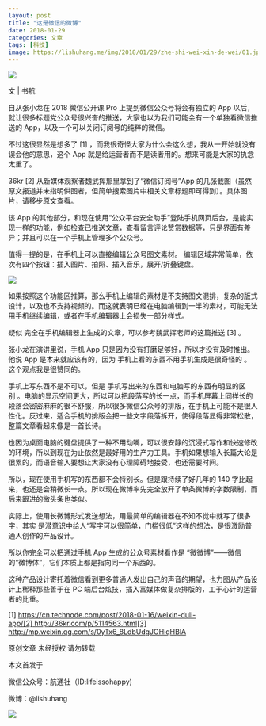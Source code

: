 ```yaml
---
layout: post
title: "这是微信的微博"
date: 2018-01-29
categories: 文章
tags: [科技]
image: https://lishuhang.me/img/2018/01/29/zhe-shi-wei-xin-de-wei/01.jpg
---
```


![](https://mmbiz.qpic.cn/mmbiz_jpg/AdRKyBVLoHJEQujnJ2750FjwF9VAQrNuiblfNcZNiaGMVm2tkic0zxEGEmmuo5G80XXQ4CtTfLnRmwDPzfoEuX3Lw/640?wx_fmt=jpeg)

文 | 书航

自从张小龙在 2018 微信公开课 Pro 上提到微信公众号将会有独立的 App 以后，就让很多标题党公众号很兴奋的推送，大家也以为我们可能会有一个单独看微信推送的 App，以及一个可以关闭订阅号的纯粹的微信。

不过这很显然是想多了 [1] ，而我很奇怪大家为什么会这么想，我从一开始就没有误会他的意思，这个 App 就是给运营者而不是读者用的。想来可能是大家的执念太重了。

36kr [2] 从新媒体观察者魏武挥那里拿到了“微信订阅号”App 的几张截图（虽然原文报道并未指明供图者，但简单搜索图片中相关文章标题即可得到）。具体图片，请移步原文查看。

该 App 的其他部分，和现在使用“公众平台安全助手”登陆手机网页后台，是能实现一样的功能，例如检查已推送文章，查看留言评论赞赏数据等，只是界面有差异；并且可以在一个手机上管理多个公众号。

值得一提的是，在手机上可以直接编辑公众号图文素材。 编辑区域非常简单，依次有四个按钮：插入图片、拍照、插入音乐，展开/折叠键盘。

![](https://lishuhang.me/img/2018/01/29/zhe-shi-wei-xin-de-wei/01.jpg)

如果按照这个功能区推算，那么手机上编辑的素材是不支持图文混排，复杂的版式设计，以及也不支持视频的。而这就表明已经在电脑编辑到一半的素材，可能无法用手机继续编辑，或者在手机编辑器上会损失一部分样式。

疑似 完全在手机编辑器上生成的文章，可以参考魏武挥老师的这篇推送 [3] 。

张小龙在演讲里说，手机 App 只是因为没有打磨足够好，所以才没有及时推出。他说 App 是本来就应该有的，因为 手机上看的东西不用手机生成是很奇怪的 。这个观点我是很赞同的。

手机上写东西不是不可以，但是 手机写出来的东西和电脑写的东西有明显的区别 。电脑的显示空间更大，所以可以把段落写的长一点，而手机屏幕上同样长的段落会密密麻麻的很不舒服，所以很多微信公众号的排版，在手机上可能不是很人性化。反过来，适合手机的排版会把一些文字段落拆开，使得段落显得非常松散，整篇文章看起来像是一首长诗。

也因为桌面电脑的键盘提供了一种不用动嘴，可以很安静的沉浸式写作和快速修改的环境，所以到现在为止依然是最好用的生产力工具。手机如果想输入长篇大论是很累的，而语音输入要想让大家没有心理障碍地接受，也还需要时间。

所以，现在使用手机写的东西都不会特别长。但是跟持续了好几年的 140 字比起来，也还是会稍微长一点。所以现在微博率先完全放开了单条微博的字数限制，而后来跟进的微头条也类似。

实际上，使用长微博形式发送想法，用最简单的编辑器在不知不觉中就写了很多字，其实 是潜意识中给人“写字可以很简单，门槛很低”这样的想法，是很激励普通人创作的产品设计。

所以你完全可以把通过手机 App 生成的公众号素材看作是 “微微博”——微信的“微博体”，它们本质上都是指向同一个东西的。

这种产品设计寄托着微信看到更多普通人发出自己的声音的期望，也力图从产品设计上稀释那些善于在 PC 端后台炫技，插入富媒体做复杂排版的，工于心计的运营者的比重。

[1] https://cn.technode.com/post/2018-01-16/weixin-duli-app/[2] http://36kr.com/p/5114563.html[3] http://mp.weixin.qq.com/s/0yTx6_8LdbUdgJOHiqHBlA

原创文章 未经授权 请勿转载

本文首发于

微信公众号：航通社（ID:lifeissohappy)

微博：@lishuhang

![](https://lishuhang.me/img/2018/01/29/zhe-shi-wei-xin-de-wei/02.jpg)